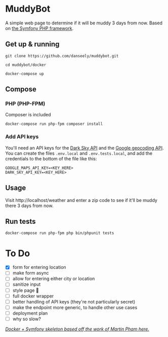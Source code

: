 # MuddyBot

A simple web page to determine if it will be muddy 3 days from now. Based on [the Symfony PHP framework](https://symfony.com).

## Get up & running

```
git clone https://github.com/danseely/muddybot.git

cd muddybot/docker

docker-compose up
```

## Compose

### PHP (PHP-FPM)

Composer is included

```
docker-compose run php-fpm composer install
```

### Add API keys
You'll need an API keys for the [Dark Sky API](https://darksky.net/dev/docs) and the [Google geocoding API](https://developers.google.com/maps/documentation/geocoding/start). You can create the files `.env.local` and `.env.tests.local`, and add the credentials to the bottom of the file like this:

```
GOOGLE_MAPS_API_KEY=<KEY_HERE>
DARK_SKY_API_KEY=<KEY_HERE>
```

## Usage

Visit http://localhost/weather and enter a zip code to see if it'll be muddy there 3 days from now.

## Run tests
```
docker-compose run php-fpm php bin/phpunit tests
```

# To Do
- [x] form for entering location
- [ ] make form async
- [ ] allow for entering either city or location
- [ ] sanitize input
- [ ] style page 🙈
- [ ] full docker wrapper
- [ ] better handling of API keys (they're not particularly secret)
- [ ] make the endpoint more generic, to handle other use cases
- [ ] deployment plan
- [ ] why so slow?

[_Docker + Symfony skeleton based off the work of Martin Pham here._](https://gitlab.com/martinpham/symfony-5-docker)

